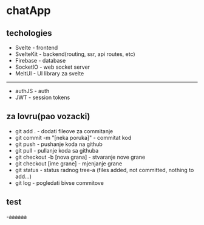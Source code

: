# chatApp

## techologies
- Svelte - frontend
- SvelteKit - backend(routing, ssr, api routes, etc)
- Firebase - database 
- SocketIO - web socket server
- MeltUI - UI library za svelte

----------------------------------------------------

- authJS - auth
- JWT - session tokens

## za lovru(pao vozacki)

- git add . - dodati fileove za commitanje
- git commit -m "[neka poruka]" - commitat kod
- git push - pushanje koda na github
- git pull - pullanje koda sa githuba
- git checkout -b [nova grana] - stvaranje nove grane
- git checkout [ime grane] - mjenjanje grane
- git status - status radnog tree-a (files added, not committed, nothing to add...)
- git log - pogledati bivse commitove

## test
-aaaaaa 